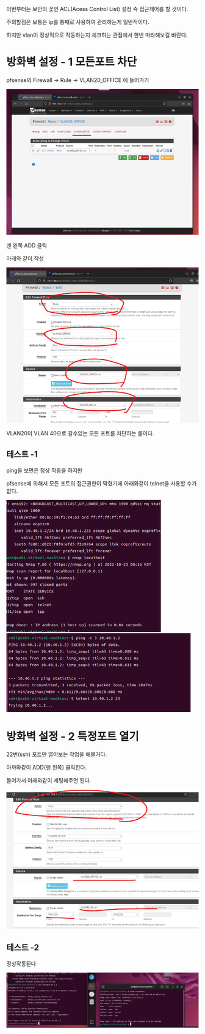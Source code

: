 이번부터는 보안의 꽃인 ACL(Acess Control List) 설정 즉 접근제어를 할 것이다.

주의할점은 보통은 ip를 통쨰로 사용하여 관리하는게 일반적이다.

하지만 vlan이 정상적으로 작동하는지 체크하는 관점에서 한번 따라해보길 바란다.

# 방화벽 설정 - 1 모든포트 차단  

pfsense의 Firewall -> Rule -> VLAN20_OFFICE 에 들어가기

![ACL0](./img/ACL.png)

맨 왼쪽 ADD 클릭

아래와 같이 작성

![ACL1](./img/ACL1.png)

VLAN20이 VLAN 40으로 갈수있는 모든 포트를 차단하는 룰이다.


## 테스트 -1

ping을 보면은 정상 작동을 하지만 

pfsense에 의해서 모든 포트의 접근권한이 막혔기에 아래와같이 telnet을 사용할 수가 없다. 


![ACL_TEST](./img/ACL_test0.png)
![ACL_TEST](./img/ACL_test1.png)

# 방화벽 설정 - 2 특정포트 열기

22번(ssh) 포트만 열어보는 작업을 해볼거다.

아까와같이 ADD(맨 왼쪽) 클릭한다.

들어가서 아래와같이 세팅해주면 된다. 

![ACL1](./img/SSH_OPEN.png)

## 테스트 -2 

정상작동된다

![ACL_TEST2](./img/ACL_TEST2.png)